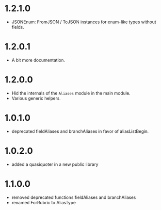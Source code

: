 ﻿
1.2.1.0
=======

- JSONEnum: FromJSON / ToJSON instances for enum-like types without fields.

1.2.0.1
=======

- A bit more documentation.

1.2.0.0
=======

- Hid the internals of the `Aliases` module in the main module.
- Various generic helpers.

1.0.1.0
=======

- deprecated fieldAliases and branchAliases in favor of aliasListBegin.

1.0.2.0
=======

- added a quasiquoter in a new public library

1.1.0.0
=======

- removed deprecated functions fieldAliases and branchAliases
- renamed ForRubric to AliasType
